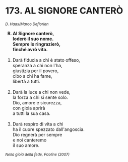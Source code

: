 # 173. AL SIGNORE CANTERÒ

<sub><i>D. Haas/Marco Deflorian</i></sub>
<ol>
	<b><li type="A" value="18">Al Signore canterò,<br>
		loderò il suo nome.<br>
		Sempre lo ringrazierò,<br>
		finché avrò vita.</li></b><br>
	<li value="1">Darà fiducia a chi è stato offeso,<br>
		speranza a chi non l'ha,<br>
		giustizia per il povero,<br>
		cibo a chi ha fame,<br>
		libertà a tutti.</li><br>
	<li>Darà la luce a chi non vede,<br>
		la forza a chi si sente solo.<br>
		Dio, amore e sicurezza,<br>
		con gioia aprirà<br>
		a tutti la sua casa.</li><br>
	<li>Darà respiro di vita a chi<br>
		ha il cuore spezzato dall'angoscia.<br>
		Dio regnerà per sempre<br>
		e noi canteremo<br>
		il suo amore.</li>
</ol>
<sub><i>Nella gioia della fede, Paoline (2007)</i></sub>
